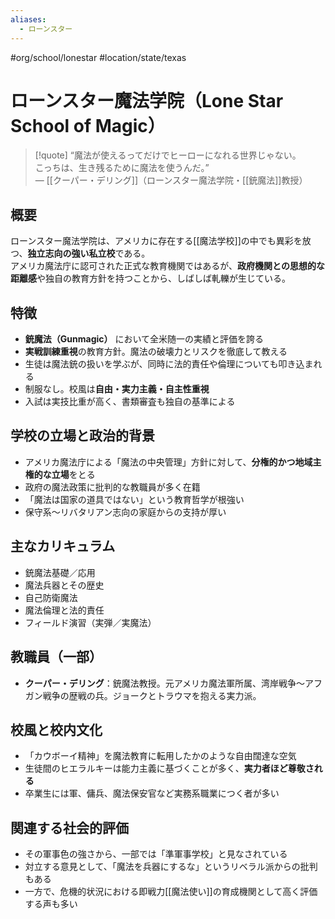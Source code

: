 ```yaml
---
aliases:
  - ローンスター
---
```

#org/school/lonestar #location/state/texas  
# ローンスター魔法学院（Lone Star School of Magic）

>[!quote]
“魔法が使えるってだけでヒーローになれる世界じゃない。  
こっちは、生き残るために魔法を使うんだ。”  
— [[クーパー・デリング]]（ローンスター魔法学院・[[銃魔法]]教授）

## 概要

ローンスター魔法学院は、アメリカに存在する[[魔法学校]]の中でも異彩を放つ、**独立志向の強い私立校**である。  
アメリカ魔法庁に認可された正式な教育機関ではあるが、**政府機関との思想的な距離感**や独自の教育方針を持つことから、しばしば軋轢が生じている。

## 特徴

- **銃魔法（Gunmagic）** において全米随一の実績と評価を誇る
- **実戦訓練重視**の教育方針。魔法の破壊力とリスクを徹底して教える
- 生徒は魔法銃の扱いを学ぶが、同時に法的責任や倫理についても叩き込まれる
- 制服なし。校風は**自由・実力主義・自主性重視**
- 入試は実技比重が高く、書類審査も独自の基準による

## 学校の立場と政治的背景

- アメリカ魔法庁による「魔法の中央管理」方針に対して、**分権的かつ地域主権的な立場**をとる
- 政府の魔法政策に批判的な教職員が多く在籍
- 「魔法は国家の道具ではない」という教育哲学が根強い
- 保守系〜リバタリアン志向の家庭からの支持が厚い

## 主なカリキュラム

- 銃魔法基礎／応用  
- 魔法兵器とその歴史  
- 自己防衛魔法  
- 魔法倫理と法的責任  
- フィールド演習（実弾／実魔法）

## 教職員（一部）

- **クーパー・デリング**：銃魔法教授。元アメリカ魔法軍所属、湾岸戦争〜アフガン戦争の歴戦の兵。ジョークとトラウマを抱える実力派。

## 校風と校内文化

- 「カウボーイ精神」を魔法教育に転用したかのような自由闊達な空気
- 生徒間のヒエラルキーは能力主義に基づくことが多く、**実力者ほど尊敬される**
- 卒業生には軍、傭兵、魔法保安官など実務系職業につく者が多い

## 関連する社会的評価

- その軍事色の強さから、一部では「準軍事学校」と見なされている
- 対立する意見として、「魔法を兵器にするな」というリベラル派からの批判もある
- 一方で、危機的状況における即戦力[[魔法使い]]の育成機関として高く評価する声も多い

